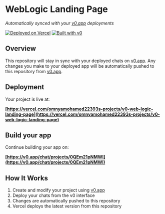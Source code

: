# WebLogic Landing Page

*Automatically synced with your [v0.app](https://v0.app) deployments*

[![Deployed on Vercel](https://img.shields.io/badge/Deployed%20on-Vercel-black?style=for-the-badge&logo=vercel)](https://vercel.com/omnyamohamed22393s-projects/v0-web-logic-landing-page)
[![Built with v0](https://img.shields.io/badge/Built%20with-v0.app-black?style=for-the-badge)](https://v0.app/chat/projects/0QEm21pNMWI)

## Overview

This repository will stay in sync with your deployed chats on [v0.app](https://v0.app).
Any changes you make to your deployed app will be automatically pushed to this repository from [v0.app](https://v0.app).

## Deployment

Your project is live at:

**[https://vercel.com/omnyamohamed22393s-projects/v0-web-logic-landing-page](https://vercel.com/omnyamohamed22393s-projects/v0-web-logic-landing-page)**

## Build your app

Continue building your app on:

**[https://v0.app/chat/projects/0QEm21pNMWI](https://v0.app/chat/projects/0QEm21pNMWI)**

## How It Works

1. Create and modify your project using [v0.app](https://v0.app)
2. Deploy your chats from the v0 interface
3. Changes are automatically pushed to this repository
4. Vercel deploys the latest version from this repository

